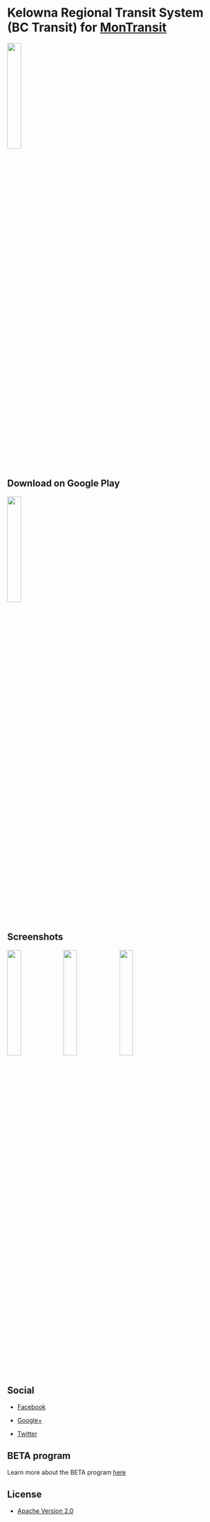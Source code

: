 # Kelowna Regional Transit System (BC Transit) for [MonTransit](https://github.com/mtransitapps/mtransit-for-android)

<img width="25%" height="25%" src="https://raw.githubusercontent.com/mtransitapps/ca-kelowna-regional-transit-system-bus-android/master/pub/hi-res-app-icon.png"/>

## Download on Google Play

<a href="https://play.google.com/store/apps/details?id=org.mtransit.android.ca_kelowna_regional_transit_system_bus"><img width="25%" height="25%" src="https://play.google.com/intl/en_us/badges/images/apps/en-play-badge.png"/></a>

## Screenshots

<img width="25%" height="25%" src="https://raw.githubusercontent.com/mtransitapps/ca-kelowna-regional-transit-system-bus-android/master/pub/screenshot-phone-1.png"/>
<img width="25%" height="25%" src="https://raw.githubusercontent.com/mtransitapps/ca-kelowna-regional-transit-system-bus-android/master/pub/screenshot-phone-2.png"/>
<img width="25%" height="25%" src="https://raw.githubusercontent.com/mtransitapps/ca-kelowna-regional-transit-system-bus-android/master/pub/screenshot-phone-3.png"/>

## Social

* [Facebook](https://www.facebook.com/MonTransit)

* [Google+](http://gplus.to/MonTransit/)

* [Twitter](https://twitter.com/montransit)

## BETA program

Learn more about the BETA program [here](https://github.com/mtransitapps/mtransit-for-android/wiki/BETA)

## License

* [Apache Version 2.0](http://www.apache.org/licenses/LICENSE-2.0.html)
